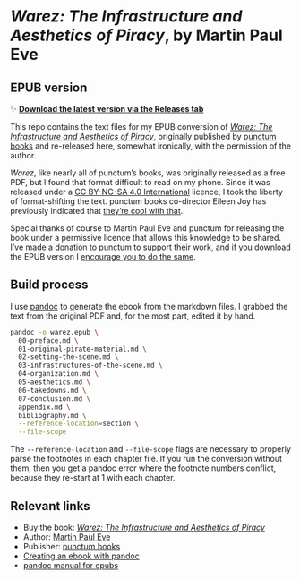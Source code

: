 # _Warez: The Infrastructure and Aesthetics of Piracy_, by Martin Paul Eve

## EPUB version 

✨ [**Download the latest version via the Releases tab**](https://github.com/gfscott/warez-the-infrastructure-and-aesthetics-of-piracy/releases)

This repo contains the text files for my EPUB conversion of [_Warez: The Infrastructure and Aesthetics of Piracy_](https://punctumbooks.com/titles/warez-the-infrastructure-and-aesthetics-of-piracy/), originally published by [punctum books](https://punctumbooks.com/) and re-released here, somewhat ironically, with the permission of the author.

_Warez_, like nearly all of punctum’s books, was originally released as a free PDF, but I found that format difficult to read on my phone. Since it was released under a [CC BY-NC-SA 4.0 International](LICENSE) licence, I took the liberty of format-shifting the text. punctum books co-director Eileen Joy has previously indicated that [they’re cool with that](https://punctumbooks.com/titles/warez-the-infrastructure-and-aesthetics-of-piracy/#comment-215720).

Special thanks of course to Martin Paul Eve and punctum for releasing the book under a permissive licence that allows this knowledge to be shared. I’ve made a donation to punctum to support their work, and if you download the EPUB version I [encourage you to do the same](https://punctumbooks.com/support/).

## Build process

I use [pandoc](https://pandoc.org) to generate the ebook from the markdown files. I grabbed the text from the original PDF and, for the most part, edited it by hand.

```sh
pandoc -o warez.epub \
  00-preface.md \
  01-original-pirate-material.md \
  02-setting-the-scene.md \
  03-infrastructures-of-the-scene.md \
  04-organization.md \
  05-aesthetics.md \
  06-takedowns.md \
  07-conclusion.md \
  appendix.md \
  bibliography.md \
  --reference-location=section \
  --file-scope
```

The `--reference-location` and `--file-scope` flags are necessary to properly parse the footnotes in each chapter file. If you run the conversion without them, then you get a pandoc error where the footnote numbers conflict, because they re-start at 1 with each chapter.

## Relevant links

- Buy the book: [_Warez: The Infrastructure and Aesthetics of Piracy_](https://punctumbooks.com/titles/warez-the-infrastructure-and-aesthetics-of-piracy/)
- Author: [Martin Paul Eve](https://eve.gd)
- Publisher: [punctum books](https://punctumbooks.com/)
- [Creating an ebook with pandoc](https://pandoc.org/epub.html)
- [pandoc manual for epubs](https://pandoc.org/MANUAL.html#epubs)
